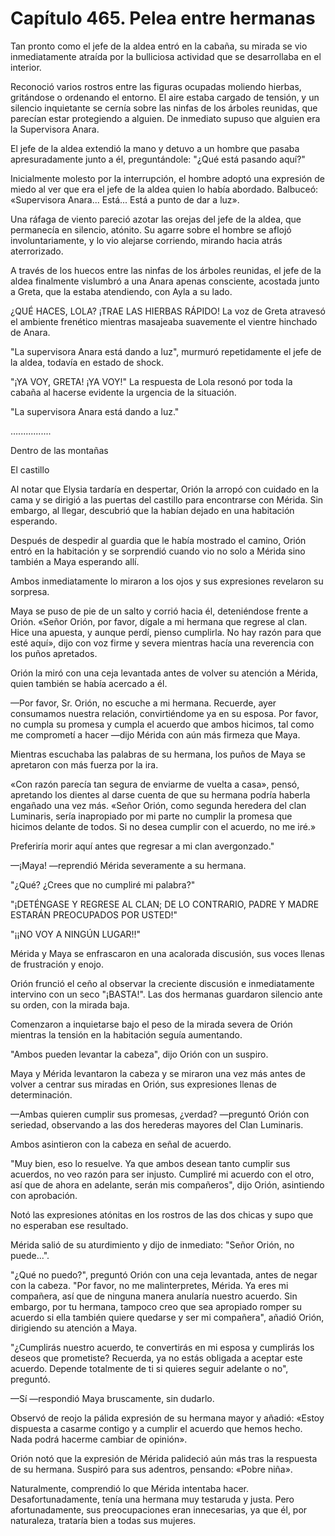
# Capítulo 465. Pelea entre hermanas


Tan pronto como el jefe de la aldea entró en la cabaña, su mirada se vio inmediatamente atraída por la bulliciosa actividad que se desarrollaba en el interior.

Reconoció varios rostros entre las figuras ocupadas moliendo hierbas, gritándose o ordenando el entorno. El aire estaba cargado de tensión, y un silencio inquietante se cernía sobre las ninfas de los árboles reunidas, que parecían estar protegiendo a alguien. De inmediato supuso que alguien era la Supervisora Anara.

El jefe de la aldea extendió la mano y detuvo a un hombre que pasaba apresuradamente junto a él, preguntándole: "¿Qué está pasando aquí?"

Inicialmente molesto por la interrupción, el hombre adoptó una expresión de miedo al ver que era el jefe de la aldea quien lo había abordado. Balbuceó: «Supervisora Anara... Está... Está a punto de dar a luz».

Una ráfaga de viento pareció azotar las orejas del jefe de la aldea, que permanecía en silencio, atónito. Su agarre sobre el hombre se aflojó involuntariamente, y lo vio alejarse corriendo, mirando hacia atrás aterrorizado.

A través de los huecos entre las ninfas de los árboles reunidas, el jefe de la aldea finalmente vislumbró a una Anara apenas consciente, acostada junto a Greta, que la estaba atendiendo, con Ayla a su lado.

¿QUÉ HACES, LOLA? ¡TRAE LAS HIERBAS RÁPIDO! La voz de Greta atravesó el ambiente frenético mientras masajeaba suavemente el vientre hinchado de Anara.

"La supervisora Anara está dando a luz", murmuró repetidamente el jefe de la aldea, todavía en estado de shock.

"¡YA VOY, GRETA! ¡YA VOY!" La respuesta de Lola resonó por toda la cabaña al hacerse evidente la urgencia de la situación.

"La supervisora Anara está dando a luz."

….............

Dentro de las montañas

El castillo

Al notar que Elysia tardaría en despertar, Orión la arropó con cuidado en la cama y se dirigió a las puertas del castillo para encontrarse con Mérida. Sin embargo, al llegar, descubrió que la habían dejado en una habitación esperando.

Después de despedir al guardia que le había mostrado el camino, Orión entró en la habitación y se sorprendió cuando vio no solo a Mérida sino también a Maya esperando allí.

Ambos inmediatamente lo miraron a los ojos y sus expresiones revelaron su sorpresa.

Maya se puso de pie de un salto y corrió hacia él, deteniéndose frente a Orión. «Señor Orión, por favor, dígale a mi hermana que regrese al clan. Hice una apuesta, y aunque perdí, pienso cumplirla. No hay razón para que esté aquí», dijo con voz firme y severa mientras hacía una reverencia con los puños apretados.

Orión la miró con una ceja levantada antes de volver su atención a Mérida, quien también se había acercado a él.

—Por favor, Sr. Orión, no escuche a mi hermana. Recuerde, ayer consumamos nuestra relación, convirtiéndome ya en su esposa. Por favor, no cumpla su promesa y cumpla el acuerdo que ambos hicimos, tal como me comprometí a hacer —dijo Mérida con aún más firmeza que Maya.

Mientras escuchaba las palabras de su hermana, los puños de Maya se apretaron con más fuerza por la ira.

«Con razón parecía tan segura de enviarme de vuelta a casa», pensó, apretando los dientes al darse cuenta de que su hermana podría haberla engañado una vez más. «Señor Orión, como segunda heredera del clan Luminaris, sería inapropiado por mi parte no cumplir la promesa que hicimos delante de todos. Si no desea cumplir con el acuerdo, no me iré.»

Preferiría morir aquí antes que regresar a mi clan avergonzado."

—¡Maya! —reprendió Mérida severamente a su hermana.

"¿Qué? ¿Crees que no cumpliré mi palabra?"

"¡DETÉNGASE Y REGRESE AL CLAN; DE LO CONTRARIO, PADRE Y MADRE ESTARÁN PREOCUPADOS POR USTED!"

"¡¡NO VOY A NINGÚN LUGAR!!"

Mérida y Maya se enfrascaron en una acalorada discusión, sus voces llenas de frustración y enojo.

Orión frunció el ceño al observar la creciente discusión e inmediatamente intervino con un seco "¡BASTA!". Las dos hermanas guardaron silencio ante su orden, con la mirada baja.

Comenzaron a inquietarse bajo el peso de la mirada severa de Orión mientras la tensión en la habitación seguía aumentando.

"Ambos pueden levantar la cabeza", dijo Orión con un suspiro.

Maya y Mérida levantaron la cabeza y se miraron una vez más antes de volver a centrar sus miradas en Orión, sus expresiones llenas de determinación.

—Ambas quieren cumplir sus promesas, ¿verdad? —preguntó Orión con seriedad, observando a las dos herederas mayores del Clan Luminaris.

Ambos asintieron con la cabeza en señal de acuerdo.

"Muy bien, eso lo resuelve. Ya que ambos desean tanto cumplir sus acuerdos, no veo razón para ser injusto. Cumpliré mi acuerdo con el otro, así que de ahora en adelante, serán mis compañeros", dijo Orión, asintiendo con aprobación.

Notó las expresiones atónitas en los rostros de las dos chicas y supo que no esperaban ese resultado.

Mérida salió de su aturdimiento y dijo de inmediato: "Señor Orión, no puede...".

"¿Qué no puedo?", preguntó Orión con una ceja levantada, antes de negar con la cabeza. "Por favor, no me malinterpretes, Mérida. Ya eres mi compañera, así que de ninguna manera anularía nuestro acuerdo. Sin embargo, por tu hermana, tampoco creo que sea apropiado romper su acuerdo si ella también quiere quedarse y ser mi compañera", añadió Orión, dirigiendo su atención a Maya.

"¿Cumplirás nuestro acuerdo, te convertirás en mi esposa y cumplirás los deseos que prometiste? Recuerda, ya no estás obligada a aceptar este acuerdo. Depende totalmente de ti si quieres seguir adelante o no", preguntó.

—Sí —respondió Maya bruscamente, sin dudarlo.

Observó de reojo la pálida expresión de su hermana mayor y añadió: «Estoy dispuesta a casarme contigo y a cumplir el acuerdo que hemos hecho. Nada podrá hacerme cambiar de opinión».

Orión notó que la expresión de Mérida palideció aún más tras la respuesta de su hermana. Suspiró para sus adentros, pensando: «Pobre niña».

Naturalmente, comprendió lo que Mérida intentaba hacer. Desafortunadamente, tenía una hermana muy testaruda y justa. Pero afortunadamente, sus preocupaciones eran innecesarias, ya que él, por naturaleza, trataría bien a todas sus mujeres.